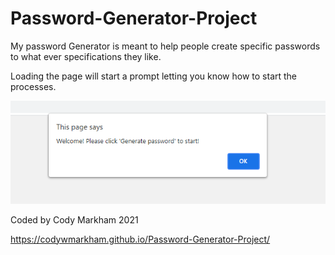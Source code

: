 # Password-Generator-Project
My password Generator is meant to help people create specific passwords to what ever specifications they like.

Loading the page will start a prompt letting you know how to start the processes.



![Explantion Image](https://github.com/codywmarkham/Password-Generator-Project/blob/main/assets/images/Explanation.PNG)

Coded by Cody Markham 2021


https://codywmarkham.github.io/Password-Generator-Project/

